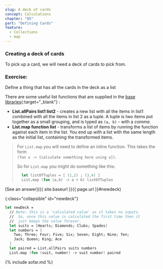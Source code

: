 ```yaml
---
slug: A deck of cards
concept: Calculations
chapter: "05"
part: "Defining Cards"
feature: 
  - Collections
  - map
---
```


### Creating a deck of cards
To pick up a card, we will need a deck of cards to pick from.

### Exercise:
Define a thing that has all the cards in the deck as a list

There are some useful list functions that are supplied in the [base libraries](https://fsharp.github.io/fsharp-core-docs/reference/fsharp-collections-listmodule.html){:target="_blank"} :
- __List.allPairs list1 list2__ - creates a new list with all the items in list1 combined with all the items in list 2 as a tuple.
A tuple is two items put together as a small grouping, and is typed as `(a, b)` - with a _comma_.  
- __List.map function list__ - transforms a list of items by running the function against each item in the list.  You end up with a list with the same length as the initial list, containing  the transformed items.

> For `List.map` you will need to define an inline function.  This takes the form  
> `(fun x -> [calculate something here using x])`. 
> 
> So for `List.map` you might do something like this:
> ```fsharp
>   let listOfTuples = [ (1,2) ; (3,4) ]
>   List.map (fun (a,b) -> a + b) listOfTuples
> ```

[See an answer]({{ site.baseurl }}{{ page.url }}#newdeck)

{:class="collapsible" id="newdeck"}
```fsharp
let newDeck = 
  // Note: this is a 'calculated value' as it takes no inputs.
  //  So, once this value is calculated the first time then it 
  //  just keeps the value forever.
  let suits = [Hearts; Diamonds; Clubs; Spades]
  let numbers = [
    Two; Three; Four; Five; Six; Seven; Eight; Nine; Ten;
    Jack; Queen; King; Ace
  ]
  let paired = List.allPairs suits numbers
  List.map (fun (suit, number) -> suit number) paired

```

{% include sofar.md %}